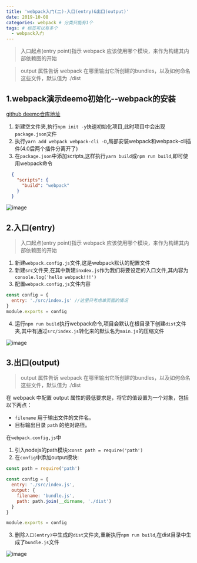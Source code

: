 ```yaml
---
title: 'webpack入门(二)-入口(entry)&出口(output)'
date: 2019-10-08
categories: webpack # 分类只能有1个
tags: # 标签可以有多个
  - webpack入门
---
```


> 入口起点(entry point)指示 webpack 应该使用哪个模块，来作为构建其内部依赖图的开始

> output 属性告诉 webpack 在哪里输出它所创建的bundles，以及如何命名这些文件，默认值为 ./dist

<!-- more -->

## 1.webpack演示deemo初始化--webpack的安装

[github deemo仓库地址](https://github.com/lailailee/webpack-deemo)

1. 新建空文件夹,执行`npm init -y`快速初始化项目,此时项目中会出现`package.json`文件
2. 执行`yarn add webpack webpack-cli -D`,局部安装webpack和webpack-cli插件(4.0后两个插件分离开了)
3. 在`package.json`中添加scripts,这样执行`yarn build`或`npm run build`,即可使用webpack命令
```json
  {  
    "scripts": {
      "build": "webpack"
    }
  }
```
![image](http://lailailee.oss-cn-chengdu.aliyuncs.com/%E5%8D%9A%E5%AE%A2%E5%9B%BE%E7%89%87/webpack/step0.jpg)

## 2.入口(entry)

> 入口起点(entry point)指示 webpack 应该使用哪个模块，来作为构建其内部依赖图的开始

1. 新建`webpack.config.js`文件,这是webpack默认的配置文件
2. 新建`src`文件夹,在其中新建`inxdex.js`作为我们将要设定的入口文件,其内容为`console.log('hello webpack!!!')`
3. 配置`webpack.config,js`文件内容
```javascript
const config = {
  entry: './src/index.js' //这里只考虑单页面的情况
}
module.exports = config
```
4. 运行`npm run build`执行webpack命令,项目会默认在根目录下创建`dist`文件夹,其中有通过`src/index.js`转化来的默认名为`main.js`的压缩文件

![image](http://lailailee.oss-cn-chengdu.aliyuncs.com/%E5%8D%9A%E5%AE%A2%E5%9B%BE%E7%89%87/webpack/entry.jpg)

## 3.出口(output)
> output 属性告诉 webpack 在哪里输出它所创建的bundles，以及如何命名这些文件，默认值为 ./dist

在 webpack 中配置 output 属性的最低要求是，将它的值设置为一个对象，包括以下两点：
- `filename` 用于输出文件的文件名。
- 目标输出目录 `path` 的绝对路径。

在`webpack.config,js`中
1. 引入nodejs的path模块:`const path = require('path')`
2. 在`config`中添加output模块:
```javascript
const path = require('path')

const config = {
  entry: './src/index.js',
  output: {
    filename: 'bundle.js',
    path: path.join(__dirname, './dist')
  }
}

module.exports = config
```
3. 删除`入口(entry)`中生成的`dist`文件夹,重新执行`npm run build`,在dist目录中生成了`bundle.js`文件

![image](http://lailailee.oss-cn-chengdu.aliyuncs.com/%E5%8D%9A%E5%AE%A2%E5%9B%BE%E7%89%87/webpack/output.jpg)
